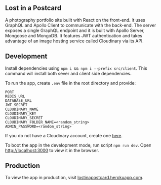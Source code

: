 ## Lost in a Postcard

A photography portfolio site built with React on the front-end. It uses GraphQL and Apollo Client to communicate with the back-end. The server exposes a single GraphQL endpoint and it is built with Apollo Server, Mongoose and MongoDB. It features JWT authentication and takes advantage of an image hosting service called Cloudinary via its API.

## Development

Install dependencies using `npm i && npm i --prefix src/client`. This command will install both sever and client side dependencies.

To run the app, create `.env` file in the root directory and provide:

```
PORT
REDIS_URL
DATABASE_URL
JWT_SECRET
CLOUDINARY_NAME
CLOUDINARY_KEY
CLOUDINARY_SECRET
CLOUDINARY_FOLDER_NAME=<random_string>
ADMIN_PASSWORD=<random_string>
```

If you do not have a Cloudinary account, create one [here](https://cloudinary.com/).

To boot the app in the development mode, run script `npm run dev`.
Open [http://localhost:3000](http://localhost:3000) to view it in the browser.

## Production

To view the app in production, visit [lostinapostcard.herokuapp.com](https://lostinapostcard.herokuapp.com/).
